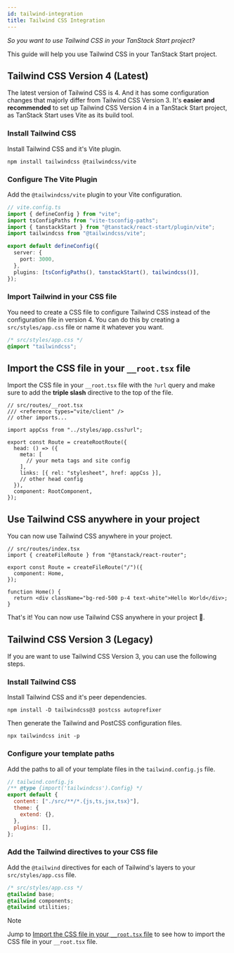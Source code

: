 ```yaml
---
id: tailwind-integration
title: Tailwind CSS Integration
---
```


_So you want to use Tailwind CSS in your TanStack Start project?_

This guide will help you use Tailwind CSS in your TanStack Start project.

## Tailwind CSS Version 4 (Latest)

The latest version of Tailwind CSS is 4. And it has some configuration changes that majorly differ from Tailwind CSS Version 3. It's **easier and recommended** to set up Tailwind CSS Version 4 in a TanStack Start project, as TanStack Start uses Vite as its build tool.

### Install Tailwind CSS

Install Tailwind CSS and it's Vite plugin.

```shell
npm install tailwindcss @tailwindcss/vite
```

### Configure The Vite Plugin

Add the `@tailwindcss/vite` plugin to your Vite configuration.

```ts
// vite.config.ts
import { defineConfig } from "vite";
import tsConfigPaths from "vite-tsconfig-paths";
import { tanstackStart } from "@tanstack/react-start/plugin/vite";
import tailwindcss from "@tailwindcss/vite";

export default defineConfig({
  server: {
    port: 3000,
  },
  plugins: [tsConfigPaths(), tanstackStart(), tailwindcss()],
});
```

### Import Tailwind in your CSS file

You need to create a CSS file to configure Tailwind CSS instead of the configuration file in version 4. You can do this by creating a `src/styles/app.css` file or name it whatever you want.

```css
/* src/styles/app.css */
@import "tailwindcss";
```

## Import the CSS file in your `__root.tsx` file

Import the CSS file in your `__root.tsx` file with the `?url` query and make sure to add the **triple slash** directive to the top of the file.

```tsx
// src/routes/__root.tsx
/// <reference types="vite/client" />
// other imports...

import appCss from "../styles/app.css?url";

export const Route = createRootRoute({
  head: () => ({
    meta: [
      // your meta tags and site config
    ],
    links: [{ rel: "stylesheet", href: appCss }],
    // other head config
  }),
  component: RootComponent,
});
```

## Use Tailwind CSS anywhere in your project

You can now use Tailwind CSS anywhere in your project.

```tsx
// src/routes/index.tsx
import { createFileRoute } from "@tanstack/react-router";

export const Route = createFileRoute("/")({
  component: Home,
});

function Home() {
  return <div className="bg-red-500 p-4 text-white">Hello World</div>;
}
```

That's it! You can now use Tailwind CSS anywhere in your project 🎉.

## Tailwind CSS Version 3 (Legacy)

If you are want to use Tailwind CSS Version 3, you can use the following steps.

### Install Tailwind CSS

Install Tailwind CSS and it's peer dependencies.

```shell
npm install -D tailwindcss@3 postcss autoprefixer
```

Then generate the Tailwind and PostCSS configuration files.

```shell
npx tailwindcss init -p
```

### Configure your template paths

Add the paths to all of your template files in the `tailwind.config.js` file.

```js
// tailwind.config.js
/** @type {import('tailwindcss').Config} */
export default {
  content: ["./src/**/*.{js,ts,jsx,tsx}"],
  theme: {
    extend: {},
  },
  plugins: [],
};
```

### Add the Tailwind directives to your CSS file

Add the `@tailwind` directives for each of Tailwind's layers to your `src/styles/app.css` file.

```css
/* src/styles/app.css */
@tailwind base;
@tailwind components;
@tailwind utilities;
```

> [!NOTE]
> Jump to [Import the CSS file in your `__root.tsx` file](#import-the-css-file-in-your-__roottsx-file) to see how to import the CSS file in your `__root.tsx` file.
